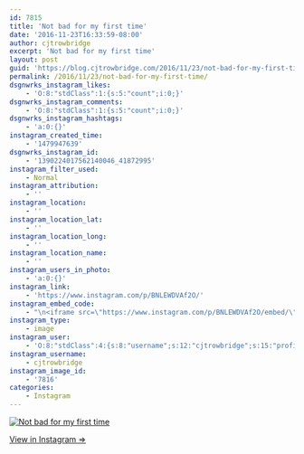 ```yaml
---
id: 7815
title: 'Not bad for my first time'
date: '2016-11-23T16:33:59-08:00'
author: cjtrowbridge
excerpt: 'Not bad for my first time'
layout: post
guid: 'https://blog.cjtrowbridge.com/2016/11/23/not-bad-for-my-first-time/'
permalink: /2016/11/23/not-bad-for-my-first-time/
dsgnwrks_instagram_likes:
    - 'O:8:"stdClass":1:{s:5:"count";i:0;}'
dsgnwrks_instagram_comments:
    - 'O:8:"stdClass":1:{s:5:"count";i:0;}'
dsgnwrks_instagram_hashtags:
    - 'a:0:{}'
instagram_created_time:
    - '1479947639'
dsgnwrks_instagram_id:
    - '1390224017562140046_41872995'
instagram_filter_used:
    - Normal
instagram_attribution:
    - ''
instagram_location:
    - ''
instagram_location_lat:
    - ''
instagram_location_long:
    - ''
instagram_location_name:
    - ''
instagram_users_in_photo:
    - 'a:0:{}'
instagram_link:
    - 'https://www.instagram.com/p/BNLEWDVAf2O/'
instagram_embed_code:
    - "\n<iframe src=\"https://www.instagram.com/p/BNLEWDVAf2O/embed/\" width=\"612\" height=\"710\" frameborder=\"0\" scrolling=\"no\" allowtransparency=\"true\" class=\"insta-image-embed\"></iframe>\n"
instagram_type:
    - image
instagram_user:
    - 'O:8:"stdClass":4:{s:8:"username";s:12:"cjtrowbridge";s:15:"profile_picture";s:96:"https://scontent.cdninstagram.com/t51.2885-19/s150x150/13724650_1188772791164794_142557231_a.jpg";s:2:"id";s:8:"41872995";s:9:"full_name";s:13:"CJ Trowbridge";}'
instagram_username:
    - cjtrowbridge
instagram_image_id:
    - '7816'
categories:
    - Instagram
---
```


[![Not bad for my first time](https://blog.cjtrowbridge.com/wp-content/uploads/2016/11/1479947639-1-1.jpg)](https://www.instagram.com/p/BNLEWDVAf2O/)

[View in Instagram ⇒](https://www.instagram.com/p/BNLEWDVAf2O/)